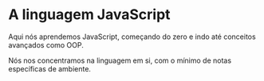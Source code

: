 # A linguagem JavaScript

Aqui nós aprendemos JavaScript, começando do zero e indo até conceitos avançados como OOP.

Nós nos concentramos na linguagem em si, com o mínimo de notas específicas de ambiente.

